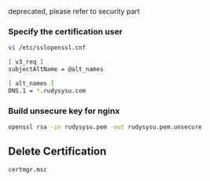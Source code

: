 deprecated, please refer to security part

### Specify the certification user
```bash
vi /etc/sslopenssl.cnf

[ v3_req ]
subjectAltName = @alt_names

[ alt_names ]
DNS.1 = *.rudysysu.com
```

### Build unsecure key for nginx
```bash
openssl rsa -in rudysysu.pem -out rudysysu.pem.unsecure
```

## Delete Certification
```cmd
certmgr.msc
```
